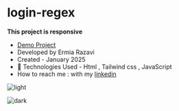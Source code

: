 # login-regex

**This project is responsive**

- [Demo Project](https://ermiarzv.github.io/login-regex/)
- Developed by Ermia Razavi
- Created - January 2025
- 🤖 Technologies Used - Html , Tailwind css , JavaScript 
- How to reach me : with my
[linkedin](https://www.linkedin.com/in/ermia-razavi-a611312a3/)


![light](https://github.com/user-attachments/assets/06a25dc8-edf2-4f73-a09b-611ea068fb9f)

![dark](https://github.com/user-attachments/assets/2acfc00d-c740-4f97-a243-594a2011b165)
